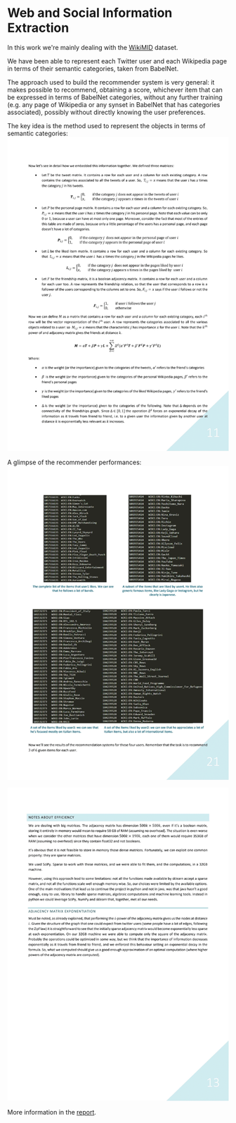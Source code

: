 # Web and Social Information Extraction
In this work we're mainly dealing with the [WikiMID](http://wikimid.tweets.di.uniroma1.it/wikimid/) dataset.

We have been able to represent each Twitter user and each Wikipedia page in terms of their semantic categories, taken from BabelNet.

The approach used to build the recommender system is very general: it makes possible to recommend, obtaining a score, whichever item that can be expressed in terms of BabelNet categories, without any further training (e.g. any page of Wikipedia or any synset in BabelNet that has categories associated), possibly without directly knowing the user preferences.

The key idea is the method used to represent the objects in terms of semantic categories:
![](./report/pics/formula.png)

A glimpse of the recommender performances:
![](./report/pics/recomm.png)

![](./report/pics/eff.png)

More information in the [report](https://github.com/LucaMoschella/WSIEProject/blob/master/report/tosend/WSIE_project_report_moschella_spini.pdf).
